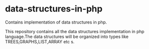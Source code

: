 data-structures-in-php
======================

Contains implementation of data structures in php.

This repository contains all the data structures implementation in php language.The data structures will be organized into types 
like TREES,GRAPHS,LIST,ARRAY etc s.

